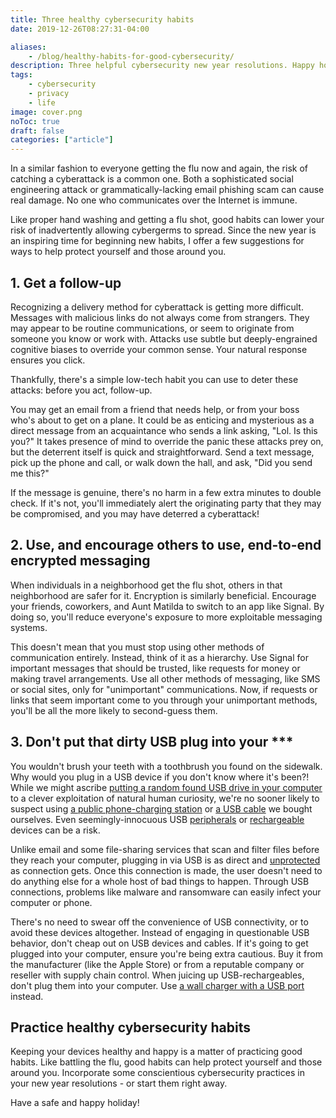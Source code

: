 ```yaml
---
title: Three healthy cybersecurity habits
date: 2019-12-26T08:27:31-04:00

aliases:
    - /blog/healthy-habits-for-good-cybersecurity/
description: Three helpful cybersecurity new year resolutions. Happy holidays!
tags:
    - cybersecurity
    - privacy
    - life
image: cover.png
noToc: true
draft: false
categories: ["article"]
---
```


In a similar fashion to everyone getting the flu now and again, the risk of catching a cyberattack is a common one. Both a sophisticated social engineering attack or grammatically-lacking email phishing scam can cause real damage. No one who communicates over the Internet is immune.

Like proper hand washing and getting a flu shot, good habits can lower your risk of inadvertently allowing cybergerms to spread. Since the new year is an inspiring time for beginning new habits, I offer a few suggestions for ways to help protect yourself and those around you.

## 1. Get a follow-up

Recognizing a delivery method for cyberattack is getting more difficult. Messages with malicious links do not always come from strangers. They may appear to be routine communications, or seem to originate from someone you know or work with. Attacks use subtle but deeply-engrained cognitive biases to override your common sense. Your natural response ensures you click.

Thankfully, there's a simple low-tech habit you can use to deter these attacks: before you act, follow-up.

You may get an email from a friend that needs help, or from your boss who's about to get on a plane. It could be as enticing and mysterious as a direct message from an acquaintance who sends a link asking, "Lol. Is this you?" It takes presence of mind to override the panic these attacks prey on, but the deterrent itself is quick and straightforward. Send a text message, pick up the phone and call, or walk down the hall, and ask, "Did you send me this?"

If the message is genuine, there's no harm in a few extra minutes to double check. If it's not, you'll immediately alert the originating party that they may be compromised, and you may have deterred a cyberattack!

## 2. Use, and encourage others to use, end-to-end encrypted messaging

When individuals in a neighborhood get the flu shot, others in that neighborhood are safer for it. Encryption is similarly beneficial. Encourage your friends, coworkers, and Aunt Matilda to switch to an app like Signal. By doing so, you'll reduce everyone's exposure to more exploitable messaging systems.

This doesn't mean that you must stop using other methods of communication entirely. Instead, think of it as a hierarchy. Use Signal for important messages that should be trusted, like requests for money or making travel arrangements. Use all other methods of messaging, like SMS or social sites, only for "unimportant" communications. Now, if requests or links that seem important come to you through your unimportant methods, you'll be all the more likely to second-guess them.

## 3. Don't put that dirty USB plug into your ***

You wouldn't brush your teeth with a toothbrush you found on the sidewalk. Why would you plug in a USB device if you don't know where it's been?! While we might ascribe [putting a random found USB drive in your computer](https://en.wikipedia.org/wiki/2008_cyberattack_on_United_States) to a clever exploitation of natural human curiosity, we're no sooner likely to suspect using [a public phone-charging station](https://www.howtogeek.com/444267/how-safe-are-public-charging-stations/) or [a USB cable](https://www.theverge.com/2019/8/15/20807854/apple-mac-lightning-cable-hack-mike-grover-mg-omg-cables-defcon-cybersecurity) we bought ourselves. Even seemingly-innocuous USB [peripherals](https://www.cbsnews.com/news/why-your-usb-device-is-a-security-risk/) or [rechargeable](https://www.us-cert.gov/ncas/current-activity/2010/03/08/Energizer-DUO-USB-Battery-Charger-Software-Allows-Remote-System) devices can be a risk.

Unlike email and some file-sharing services that scan and filter files before they reach your computer, plugging in via USB is as direct and [unprotected](https://www.wired.com/2014/07/usb-security/) as connection gets. Once this connection is made, the user doesn't need to do anything else for a whole host of bad things to happen. Through USB connections, problems like malware and ransomware can easily infect your computer or phone.

There's no need to swear off the convenience of USB connectivity, or to avoid these devices altogether. Instead of engaging in questionable USB behavior, don't cheap out on USB devices and cables. If it's going to get plugged into your computer, ensure you're being extra cautious. Buy it from the manufacturer (like the Apple Store) or from a reputable company or reseller with supply chain control. When juicing up USB-rechargeables, don't plug them into your computer. Use [a wall charger with a USB port](https://heronebag.com/blog/40-hours-drive-time-my-road-trip-charging-essentials/) instead.

## Practice healthy cybersecurity habits

Keeping your devices healthy and happy is a matter of practicing good habits. Like battling the flu, good habits can help protect yourself and those around you. Incorporate some conscientious cybersecurity practices in your new year resolutions - or start them right away.

Have a safe and happy holiday!
